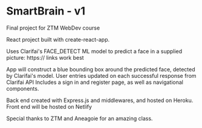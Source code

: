 # SmartBrain - v1

Final project for ZTM WebDev course

React project built with create-react-app. 

Uses Clarifai's FACE_DETECT ML model to predict a face in a supplied picture: 
    https:// links work best

App will construct a blue bounding box around the predicted face, detected by Clarifai's model.
User entries updated on each successful response from Clarifai API 
Includes a sign in and register page, as well as navigational components. 

Back end created with Express.js and middlewares, and hosted on Heroku. Front end will be hosted on Netlify 

Special thanks to ZTM and Aneagoie for an amazing class. 